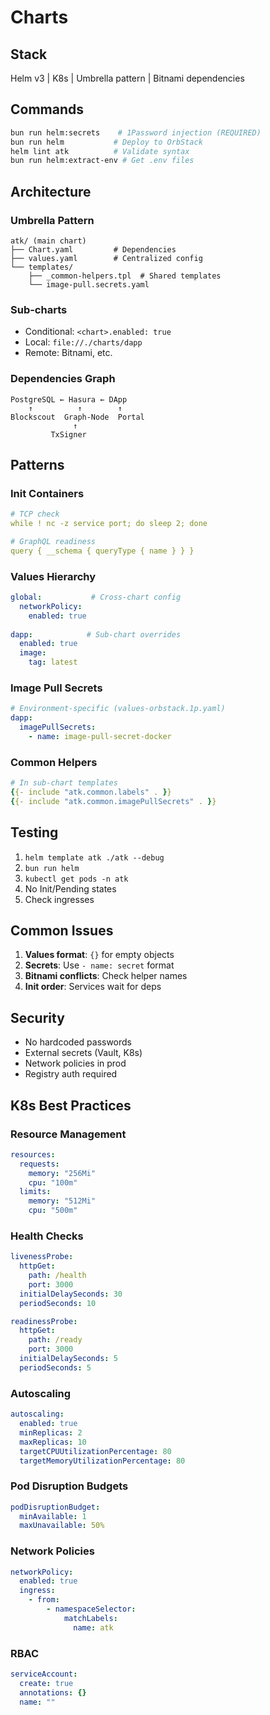 # Charts

## Stack
Helm v3 | K8s | Umbrella pattern | Bitnami dependencies

## Commands
```bash
bun run helm:secrets    # 1Password injection (REQUIRED)
bun run helm           # Deploy to OrbStack
helm lint atk          # Validate syntax
bun run helm:extract-env # Get .env files
```

## Architecture

### Umbrella Pattern
```
atk/ (main chart)
├── Chart.yaml         # Dependencies
├── values.yaml        # Centralized config
└── templates/
    ├── _common-helpers.tpl  # Shared templates
    └── image-pull.secrets.yaml
```

### Sub-charts
- Conditional: `<chart>.enabled: true`
- Local: `file://./charts/dapp`
- Remote: Bitnami, etc.

### Dependencies Graph
```
PostgreSQL ← Hasura ← DApp
    ↑          ↑        ↑
Blockscout  Graph-Node  Portal
              ↑
         TxSigner
```

## Patterns

### Init Containers
```yaml
# TCP check
while ! nc -z service port; do sleep 2; done

# GraphQL readiness
query { __schema { queryType { name } } }
```

### Values Hierarchy
```yaml
global:           # Cross-chart config
  networkPolicy:
    enabled: true
  
dapp:            # Sub-chart overrides
  enabled: true
  image:
    tag: latest
```

### Image Pull Secrets
```yaml
# Environment-specific (values-orbstack.1p.yaml)
dapp:
  imagePullSecrets:
    - name: image-pull-secret-docker
```

### Common Helpers
```yaml
# In sub-chart templates
{{- include "atk.common.labels" . }}
{{- include "atk.common.imagePullSecrets" . }}
```

## Testing

1. `helm template atk ./atk --debug`
2. `bun run helm`
3. `kubectl get pods -n atk`
4. No Init/Pending states
5. Check ingresses

## Common Issues

1. **Values format**: `{}` for empty objects
2. **Secrets**: Use `- name: secret` format
3. **Bitnami conflicts**: Check helper names
4. **Init order**: Services wait for deps

## Security

- No hardcoded passwords
- External secrets (Vault, K8s)
- Network policies in prod
- Registry auth required

## K8s Best Practices

### Resource Management
```yaml
resources:
  requests:
    memory: "256Mi"
    cpu: "100m"
  limits:
    memory: "512Mi"
    cpu: "500m"
```

### Health Checks
```yaml
livenessProbe:
  httpGet:
    path: /health
    port: 3000
  initialDelaySeconds: 30
  periodSeconds: 10

readinessProbe:
  httpGet:
    path: /ready
    port: 3000
  initialDelaySeconds: 5
  periodSeconds: 5
```

### Autoscaling
```yaml
autoscaling:
  enabled: true
  minReplicas: 2
  maxReplicas: 10
  targetCPUUtilizationPercentage: 80
  targetMemoryUtilizationPercentage: 80
```

### Pod Disruption Budgets
```yaml
podDisruptionBudget:
  minAvailable: 1
  maxUnavailable: 50%
```

### Network Policies
```yaml
networkPolicy:
  enabled: true
  ingress:
    - from:
        - namespaceSelector:
            matchLabels:
              name: atk
```

### RBAC
```yaml
serviceAccount:
  create: true
  annotations: {}
  name: ""
```